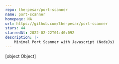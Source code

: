 ```yaml
---
repo: the-pesar/port-scanner
name: port-scanner
homepage: NA
url: https://github.com/the-pesar/port-scanner
stars: 44
starredAt: 2022-02-22T01:40:09Z
description: |-
    Minimal Port Scanner with Javascript (NodeJs)
---
```


[object Object]
